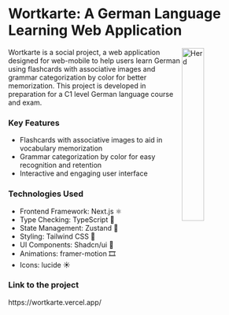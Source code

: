 <h1>Wortkarte: A German Language Learning Web Application</h1>

<div>
<img align="right" src="https://github.com/user-attachments/assets/4bb7258e-9ab6-41af-89be-e77f07241503" alt="Herd" style="width: 30%;">

<p align="left">Wortkarte is a social project, a web application designed for web-mobile to help users learn German using flashcards with associative images and grammar categorization by color for better memorization. This project is developed in preparation for a C1 level German language course and exam.</p>

<h3>Key Features</h3>
<ul>
<li> Flashcards with associative images to aid in vocabulary memorization</li>
<li> Grammar categorization by color for easy recognition and retention</li>
<li> Interactive and engaging user interface</li>
</ul>

<h3>Technologies Used</h3>
<ul>
<li>Frontend Framework: Next.js ⚛️</li>
<li>Type Checking: TypeScript 📝</li>
<li>State Management: Zustand 🐻</li>
<li>Styling: Tailwind CSS 🎨</li>
<li>UI Components: Shadcn/ui 🧩</li>
<li>Animations: framer-motion 🎞️</li>
<li>Icons: lucide ☀️</li>
</ul>
<h3>Link to the project</h3>
<link>https://wortkarte.vercel.app/</link>
</div>
